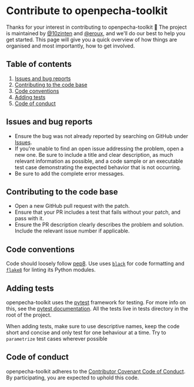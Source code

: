 # Contribute to openpecha-toolkit

Thanks for your interest in contributing to openpecha-toolkit 🎉 The project is maintained
by [@10zinten](https://github.com/10zinten) and [@eroux](https://github.com/eroux),
and we'll do our best to help you get started. This page will give you a quick
overview of how things are organised and most importantly, how to get involved.

## Table of contents

1. [Issues and bug reports](#issues-and-bug-reports)
1. [Contributing to the code base](#contributing-to-the-code-base)
1. [Code conventions](#code-conventions)
1. [Adding tests](#adding-tests)
1. [Code of conduct](#code-of-conduct)

## Issues and bug reports

* Ensure the bug was not already reported by searching on GitHub under [Issues](https://github.com/OpenPecha/openpecha-toolkit/issues).
* If you're unable to find an open issue addressing the problem, open a new one. Be sure to include a title and clear description, as much relevant information as possible, and a code sample or an executable test case demonstrating the expected behavior that is not occurring.
* Be sure to add the complete error messages.

## Contributing to the code base

* Open a new GitHub pull request with the patch.
* Ensure that your PR includes a test that fails without your patch, and pass with it.
* Ensure the PR description clearly describes the problem and solution. Include the relevant issue number if applicable.

## Code conventions

Code should loosely follow [pep8](https://www.python.org/dev/peps/pep-0008/).
Use uses [`black`](https://github.com/ambv/black) for code formatting and 
[`flake8`](http://flake8.pycqa.org/en/latest/) for linting its Python modules.

## Adding tests

openpecha-toolkit uses the [pytest](http://doc.pytest.org/) framework for testing. For more
info on this, see the [pytest documentation](http://docs.pytest.org/en/latest/contents.html).
All the tests live in tests directory in the root of the project.

When adding tests, make sure to use descriptive names, keep the code short and
concise and only test for one behaviour at a time. Try to `parametrize` test
cases wherever possible

## Code of conduct

openpecha-toolkit adheres to the
[Contributor Covenant Code of Conduct](https://www.contributor-covenant.org/version/2/0/code_of_conduct/).
By participating, you are expected to uphold this code.
